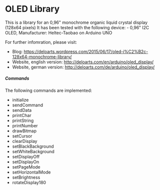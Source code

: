 # OLED Library
This is a library for an 0,96" monochrome organic liquid crystal display (128x64 pixels)
It has been tested with the following device:
	- 0,96" I2C OLED, Manufacturer: Heltec-Taobao on Arduino UNO

For further infomration, please visit:
- Blog:	https://deloarts.wordpress.com/2015/06/17/oled-i%C2%B2c-128x64-monochrome-library/
- Website, english version: http://deloarts.com/en/arduino/oled_display/
- Website, german version: http://deloarts.com/de/arduino/oled_display/ 

##### Commands
The following commands are implemented:

- initialize
- sendCommand       
- sendData          
- printChar         
- printString       
- printNumber       
- drawBitmap        
- setCursor         
- clearDisplay      
- setBlackBackground
- setWhiteBackground
- setDisplayOff     
- setDisplayOn      
- setPageMode       
- setHorizontalMode 
- setBrightness     
- rotateDisplay180  